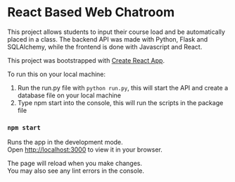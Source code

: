 # React Based Web Chatroom
This project allows students to input their course load and be automatically placed in a class.
The backend API was made with Python, Flask and SQLAlchemy, while the frontend is done with Javascript and React.

This project was bootstrapped with [Create React App](https://github.com/facebook/create-react-app).  

To run this on your local machine:  
1. Run the run.py file with ```python run.py```, this will start the API and create a database file on your local machine  
2. Type npm start into the console, this will run the scripts in the package file  


### `npm start`

Runs the app in the development mode.\
Open [http://localhost:3000](http://localhost:3000) to view it in your browser.

The page will reload when you make changes.\
You may also see any lint errors in the console.




